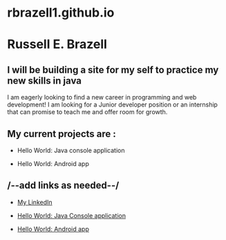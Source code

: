 # rbrazell1.github.io

# Russell E. Brazell

## I will be building a site for my self to practice my new skills in java

I am eagerly looking to find a new career in programming and web development! I am looking for a Junior developer position or an internship that can promise to teach me and offer room for growth. 

## My current projects are : 

* Hello World: Java console application

* Hello World: Android app

## /--add links as needed--/

* [My LinkedIn](https://www.linkedin.com/in/russell-brazell-350186204/ "Russell Brazell")

* [Hello World: Java Console application](https://github.com/rbrazell1/hello-world-java.git)

* [Hello World: Android app](https://github.com/rbrazell1/hello-world.git)
